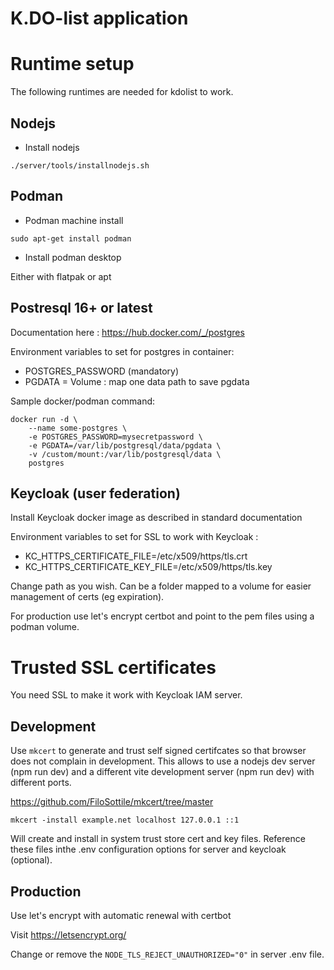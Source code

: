
# K.DO-list application 

# Runtime setup 

The following runtimes are needed for kdolist to work.

## Nodejs
- Install nodejs
```
./server/tools/installnodejs.sh 
```

## Podman 

- Podman machine install

```sudo apt-get install podman```

- Install podman desktop 

Either with flatpak or apt

## Postresql 16+ or latest

Documentation here : https://hub.docker.com/_/postgres

Environment variables to set for postgres in container:

- POSTGRES_PASSWORD (mandatory)
- PGDATA = Volume : map one data path to save pgdata

Sample docker/podman command:

```
docker run -d \
	--name some-postgres \
	-e POSTGRES_PASSWORD=mysecretpassword \
	-e PGDATA=/var/lib/postgresql/data/pgdata \
	-v /custom/mount:/var/lib/postgresql/data \
	postgres
```

## Keycloak (user federation)

Install Keycloak docker image as described in standard documentation

Environment variables to set for SSL to work with Keycloak : 

- KC_HTTPS_CERTIFICATE_FILE=/etc/x509/https/tls.crt
- KC_HTTPS_CERTIFICATE_KEY_FILE=/etc/x509/https/tls.key

Change path as you wish. Can be a folder mapped to a volume for easier 
management of certs (eg expiration). 

For production use let's encrypt certbot and point to the pem files using a podman volume.

# Trusted SSL certificates 

You need SSL to make it work with Keycloak IAM server.

## Development

Use ```mkcert``` to generate and trust self signed certifcates so that browser does not complain in development.
This allows to use a nodejs dev server (npm run dev) and a different vite development server (npm run dev) with different ports.

https://github.com/FiloSottile/mkcert/tree/master

```mkcert -install example.net localhost 127.0.0.1 ::1```

Will create and install in system trust store cert and key files. Reference these files inthe .env configuration options for server and keycloak (optional). 

## Production

Use let's encrypt with automatic renewal with certbot

Visit https://letsencrypt.org/

Change or remove the ```NODE_TLS_REJECT_UNAUTHORIZED="0"``` in server .env file.
